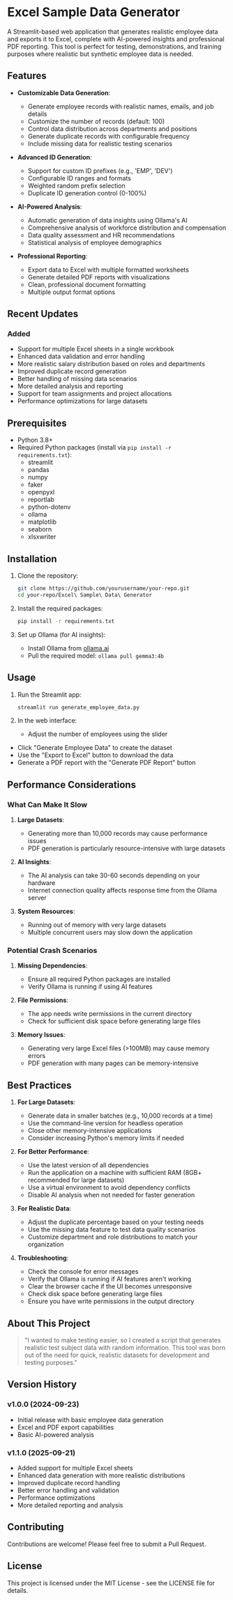 # Excel Sample Data Generator

A Streamlit-based web application that generates realistic employee data and exports it to Excel, complete with AI-powered insights and professional PDF reporting. This tool is perfect for testing, demonstrations, and training purposes where realistic but synthetic employee data is needed.

## Features

- **Customizable Data Generation**:
  - Generate employee records with realistic names, emails, and job details
  - Customize the number of records (default: 100)
  - Control data distribution across departments and positions
  - Generate duplicate records with configurable frequency
  - Include missing data for realistic testing scenarios

- **Advanced ID Generation**:
  - Support for custom ID prefixes (e.g., 'EMP', 'DEV')
  - Configurable ID ranges and formats
  - Weighted random prefix selection
  - Duplicate ID generation control (0-100%)

- **AI-Powered Analysis**:
  - Automatic generation of data insights using Ollama's AI
  - Comprehensive analysis of workforce distribution and compensation
  - Data quality assessment and HR recommendations
  - Statistical analysis of employee demographics

- **Professional Reporting**:
  - Export data to Excel with multiple formatted worksheets
  - Generate detailed PDF reports with visualizations
  - Clean, professional document formatting
  - Multiple output format options

## Recent Updates

### Added
- Support for multiple Excel sheets in a single workbook
- Enhanced data validation and error handling
- More realistic salary distribution based on roles and departments
- Improved duplicate record generation
- Better handling of missing data scenarios
- More detailed analysis and reporting
- Support for team assignments and project allocations
- Performance optimizations for large datasets

## Prerequisites

- Python 3.8+
- Required Python packages (install via `pip install -r requirements.txt`):
  - streamlit
  - pandas
  - numpy
  - faker
  - openpyxl
  - reportlab
  - python-dotenv
  - ollama
  - matplotlib
  - seaborn
  - xlsxwriter

## Installation

1. Clone the repository:
   ```bash
   git clone https://github.com/yourusername/your-repo.git
   cd your-repo/Excel\ Sample\ Data\ Generator
   ```

2. Install the required packages:
   ```bash
   pip install -r requirements.txt
   ```

3. Set up Ollama (for AI insights):
   - Install Ollama from [ollama.ai](https://ollama.ai/)
   - Pull the required model: `ollama pull gemma3:4b`

## Usage

1. Run the Streamlit app:
   ```bash
   streamlit run generate_employee_data.py
   ```

2. In the web interface:
   - Adjust the number of employees using the slider
  - Click "Generate Employee Data" to create the dataset
  - Use the "Export to Excel" button to download the data
  - Generate a PDF report with the "Generate PDF Report" button

## Performance Considerations

### What Can Make It Slow

1. **Large Datasets**:
   - Generating more than 10,000 records may cause performance issues
   - PDF generation is particularly resource-intensive with large datasets

2. **AI Insights**:
   - The AI analysis can take 30-60 seconds depending on your hardware
   - Internet connection quality affects response time from the Ollama server

3. **System Resources**:
   - Running out of memory with very large datasets
   - Multiple concurrent users may slow down the application

### Potential Crash Scenarios

1. **Missing Dependencies**:
   - Ensure all required Python packages are installed
   - Verify Ollama is running if using AI features

2. **File Permissions**:
   - The app needs write permissions in the current directory
   - Check for sufficient disk space before generating large files

3. **Memory Issues**:
   - Generating very large Excel files (>100MB) may cause memory errors
   - PDF generation with many pages can be memory-intensive

## Best Practices

1. **For Large Datasets**:
   - Generate data in smaller batches (e.g., 10,000 records at a time)
   - Use the command-line version for headless operation
   - Close other memory-intensive applications
   - Consider increasing Python's memory limits if needed

2. **For Better Performance**:
   - Use the latest version of all dependencies
   - Run the application on a machine with sufficient RAM (8GB+ recommended for large datasets)
   - Use a virtual environment to avoid dependency conflicts
   - Disable AI analysis when not needed for faster generation

3. **For Realistic Data**:
   - Adjust the duplicate percentage based on your testing needs
   - Use the missing data feature to test data quality scenarios
   - Customize department and role distributions to match your organization

4. **Troubleshooting**:
   - Check the console for error messages
   - Verify that Ollama is running if AI features aren't working
   - Clear the browser cache if the UI becomes unresponsive
   - Check disk space before generating large files
   - Ensure you have write permissions in the output directory

## About This Project

> "I wanted to make testing easier, so I created a script that generates realistic test subject data with random information. This tool was born out of the need for quick, realistic datasets for development and testing purposes."

## Version History

### v1.0.0 (2024-09-23)
- Initial release with basic employee data generation
- Excel and PDF export capabilities
- Basic AI-powered analysis

### v1.1.0 (2025-09-21)
- Added support for multiple Excel sheets
- Enhanced data generation with more realistic distributions
- Improved duplicate record handling
- Better error handling and validation
- Performance optimizations
- More detailed reporting and analysis

## Contributing

Contributions are welcome! Please feel free to submit a Pull Request.

## License

This project is licensed under the MIT License - see the LICENSE file for details.


